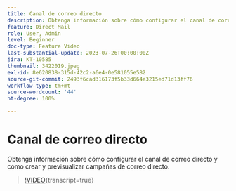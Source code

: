 ```yaml
---
title: Canal de correo directo
description: Obtenga información sobre cómo configurar el canal de correo directo y cómo crear y previsualizar campañas de correo directo.
feature: Direct Mail
role: User, Admin
level: Beginner
doc-type: Feature Video
last-substantial-update: 2023-07-26T00:00:00Z
jira: KT-10585
thumbnail: 3422019.jpeg
exl-id: 8e620838-315d-42c2-a6e4-0e581055e582
source-git-commit: 2493f6cad316173f5b33d664e3215ed71d13ff76
workflow-type: tm+mt
source-wordcount: '44'
ht-degree: 100%

---
```


# Canal de correo directo

Obtenga información sobre cómo configurar el canal de correo directo y cómo crear y previsualizar campañas de correo directo.

>[!VIDEO](https://video.tv.adobe.com/v/3422019/?learn=on){transcript=true}
